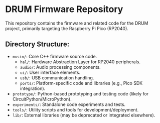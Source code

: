 # DRUM Firmware Repository

This repository contains the firmware and related code for the DRUM project, primarily targeting the Raspberry Pi Pico (RP2040).

## Directory Structure:

- `musin/`: Core C++ firmware source code.
  - `hal/`: Hardware Abstraction Layer for RP2040 peripherals.
  - `audio/`: Audio processing components.
  - `ui/`: User interface elements.
  - `usb/`: USB communication handling.
  - `ports/`: Platform-specific code and libraries (e.g., Pico SDK integration).
- `prototype/`: Python-based prototyping and testing code (likely for CircuitPython/MicroPython).
- `experiments/`: Standalone code experiments and tests.
- `tools/`: Utility scripts and tools for development/deployment.
- `lib/`: External libraries (may be deprecated or integrated elsewhere).
